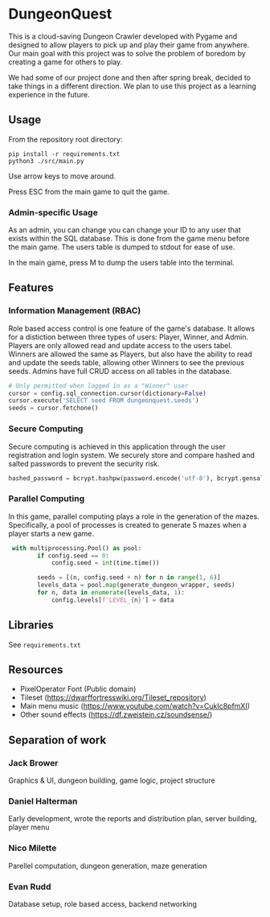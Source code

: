 # DungeonQuest
This is a cloud-saving Dungeon Crawler developed with Pygame and designed to allow players to pick up and play their game from anywhere.
Our main goal with this project was to solve the problem of boredom by creating a game for others to play.

We had some of our project done and then after spring break,
decided to take things in a different direction. We plan to use this project as a learning experience in the future.

## Usage
From the repository root directory:
```
pip install -r requirements.txt
python3 ./src/main.py
```
Use arrow keys to move around.

Press ESC from the main game to quit the game.

### Admin-specific Usage
As an admin, you can change you can change your ID to any user that exists within the SQL database. This is done from the game menu before the main game. The users table is dumped to stdout for ease of use.

In the main game, press M to dump the users table into the terminal.

## Features
### Information Management (RBAC)
Role based access control is one feature of the game's database. It allows for a distiction between three types of users: Player, Winner, and Admin. Players are only allowed read and update access to the users tabel. Winners are allowed the same as Players, but also have the ability to read and update the seeds table, allowing other Winners to see the previous seeds. Admins have full CRUD access on all tables in the database.
```python
# Only permitted when logged in as a "Winner" user
cursor = config.sql_connection.cursor(dictionary=False)
cursor.execute('SELECT seed FROM dungeonquest.seeds')
seeds = cursor.fetchone()
```
### Secure Computing
Secure computing is achieved in this application through the user registration and login system. We securely store and compare hashed and salted passwords to prevent the security risk.
```python
hashed_password = bcrypt.hashpw(password.encode('utf-8'), bcrypt.gensalt())
```
### Parallel Computing
In this game, parallel computing plays a role in the generation of the mazes. Specifically, a pool of processes is created to generate 5 mazes when a player starts a new game.
```python
 with multiprocessing.Pool() as pool:
        if config.seed == 0:
            config.seed = int(time.time())

        seeds = [(n, config.seed + n) for n in range(1, 6)]
        levels_data = pool.map(generate_dungeon_wrapper, seeds)
        for n, data in enumerate(levels_data, 1):
            config.levels[f'LEVEL_{n}'] = data
```

## Libraries
See `requirements.txt`

## Resources
- PixelOperator Font (Public domain)
- Tileset (https://dwarffortresswiki.org/Tileset_repository)
- Main menu music (https://www.youtube.com/watch?v=CukIc8pfmXI)
- Other sound effects (https://df.zweistein.cz/soundsense/)

## Separation of work
### Jack Brower
Graphics & UI, dungeon building, game logic, project structure

### Daniel Halterman
Early development, wrote the reports and distribution plan, server building, player menu

### Nico Milette
Parellel computation, dungeon generation, maze generation

### Evan Rudd
Database setup, role based access, backend networking
